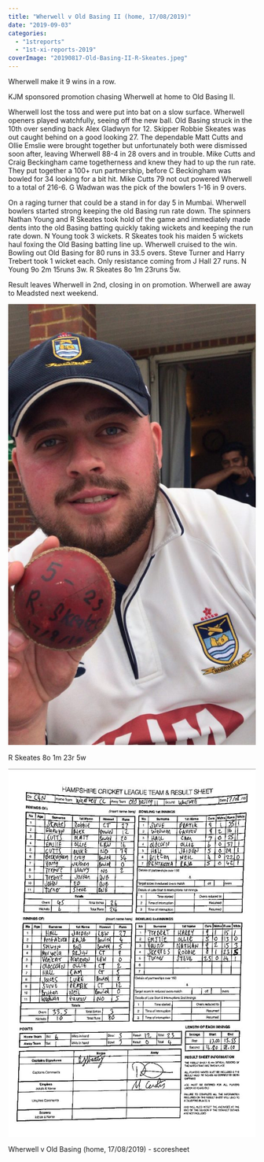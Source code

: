 ```yaml
---
title: "Wherwell v Old Basing II (home, 17/08/2019)"
date: "2019-09-03"
categories: 
  - "1streports"
  - "1st-xi-reports-2019"
coverImage: "20190817-Old-Basing-II-R-Skeates.jpeg"
---
```


Wherwell make it 9 wins in a row.

KJM sponsored promotion chasing Wherwell at home to Old Basing II.

Wherwell lost the toss and were put into bat on a slow surface. Wherwell openers played watchfully, seeing off the new ball. Old Basing struck in the 10th over sending back Alex Gladwyn for 12. Skipper Robbie Skeates was out caught behind on a good looking 27. The dependable Matt Cutts and Ollie Emslie were brought together but unfortunately both were dismissed soon after, leaving Wherwell 88-4 in 28 overs and in trouble. Mike Cutts and Craig Beckingham came togetherness and knew they had to up the run rate. They put together a 100+ run partnership, before C Beckingham was bowled for 34 looking for a bit hit. Mike Cutts 79 not out powered Wherwell to a total of 216-6. G Wadwan was the pick of the bowlers 1-16 in 9 overs.

On a raging turner that could be a stand in for day 5 in Mumbai. Wherwell bowlers started strong keeping the old Basing run rate down. The spinners Nathan Young and R Skeates took hold of the game and immediately made dents into the old Basing batting quickly taking wickets and keeping the run rate down. N Young took 3 wickets. R Skeates took his maiden 5 wickets haul foxing the Old Basing batting line up. Wherwell cruised to the win. Bowling out Old Basing for 80 runs in 33.5 overs. Steve Turner and Harry Trebert took 1 wicket each. Only resistance coming from J Hall 27 runs. N Young 9o 2m 15runs 3w. R Skeates 8o 1m 23runs 5w.

Result leaves Wherwell in 2nd, closing in on promotion. Wherwell are away to Meadsted next weekend.

[![](images/20190817-Old-Basing-II-R-Skeates-576x1024.jpeg)](https://www.wherwellcc.co.uk/wp-content/uploads/2019/09/20190817-Old-Basing-II-R-Skeates.jpeg)

R Skeates 8o 1m 23r 5w

[![](images/20190817-Old-Basing-II.jpeg)](https://www.wherwellcc.co.uk/wp-content/uploads/2019/09/20190817-Old-Basing-II.jpeg)

Wherwell v Old Basing (home, 17/08/2019) - scoresheet
